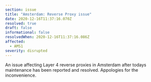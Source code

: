 ```yaml
---
section: issue
title: "Amsterdam: Reverse Proxy issue"
date: 2020-12-16T11:37:16.070Z
resolved: true
draft: false
informational: false
resolvedWhen: 2020-12-16T11:37:16.086Z
affected:
  - AMS1
severity: disrupted
---
```

An issue affecting Layer 4 reverse proxies in Amsterdam after todays maintenance has been reported and resolved. Appologies for the inconvenience.